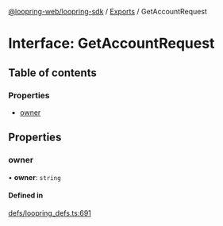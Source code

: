 [@loopring-web/loopring-sdk](../README.md) / [Exports](../modules.md) / GetAccountRequest

# Interface: GetAccountRequest

## Table of contents

### Properties

- [owner](GetAccountRequest.md#owner)

## Properties

### owner

• **owner**: `string`

#### Defined in

[defs/loopring_defs.ts:691](https://github.com/Loopring/loopring_sdk/blob/18accaa/src/defs/loopring_defs.ts#L691)
